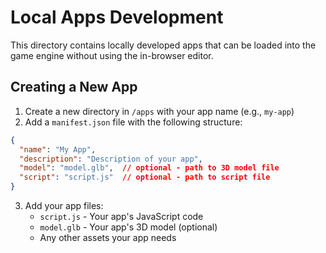 # Local Apps Development

This directory contains locally developed apps that can be loaded into the game engine without using the in-browser editor.

## Creating a New App

1. Create a new directory in `/apps` with your app name (e.g., `my-app`)
2. Add a `manifest.json` file with the following structure:

```json
{
  "name": "My App",
  "description": "Description of your app",
  "model": "model.glb",  // optional - path to 3D model file
  "script": "script.js"  // optional - path to script file
}
```

3. Add your app files:
   - `script.js` - Your app's JavaScript code
   - `model.glb` - Your app's 3D model (optional)
   - Any other assets your app needs